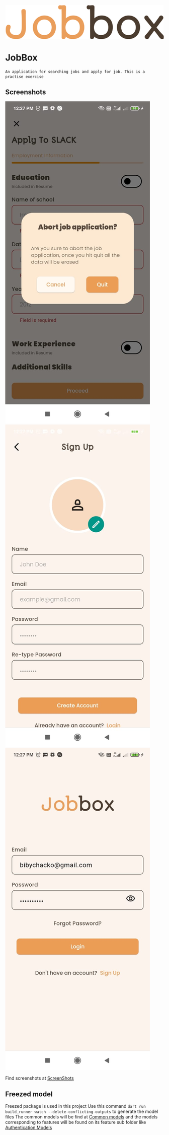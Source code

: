 
![Jobbox Logo](/docs/jobbox_logo.png)
# JobBox
    An application for searching jobs and apply for job. This is a practise exercise

## Screenshots

![Jobbox Logo](/docs/images/1.jpeg)
![Jobbox Logo](/docs/images/2.jpeg)
![Jobbox Logo](/docs/images/3.jpeg)

Find screenshots at [ScreenShots](./docs/images)


## Freezed model
Freezed package is used in this project
Use this command
    `dart run build_runner watch --delete-conflicting-outputs`
to generate the model files
The common models will be find at [Common models](./lib/src/core/common/models)
and the models corresponding to features will be found on its feature sub folder like [Authentication Models](lib/src/features/authentication/data/models)


